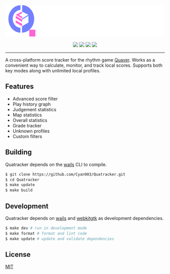 <p align="center">
    <img src="/assets/logo/logo-1.svg" height="100" />
</p>

<p align="center">
    <img src="https://img.shields.io/github/go-mod/go-version/cyan903/quatracker?style=for-the-badge" />
    <img src="https://goreportcard.com/badge/github.com/cyan903/quatracker?style=for-the-badge" />
    <img src="https://img.shields.io/github/package-json/v/cyan903/quatracker?filename=frontend%2Fpackage.json&style=for-the-badge" />
    <img src="https://img.shields.io/github/license/cyan903/quatracker?style=for-the-badge" />
</p>

<hr />

A cross-platform score tracker for the rhythm game [Quaver](https://quavergame.com/). Works as a convenient way to calculate, monitor, and track local scores. Supports both key modes along with unlimited local profiles.

## Features

- Advanced score filter
- Play history graph
- Judgement statistics
- Map statistics
- Overall statistics
- Grade tracker
- Unknown profiles
- Custom filters

## Building

Quatracker depends on the [wails](https://wails.io/docs/reference/cli/) CLI to compile.

```sh
$ git clone https://github.com/Cyan903/Quatracker.git
$ cd Quatracker
$ make update
$ make build
```

## Development

Quatracker depends on [wails](https://wails.io/) and [webkitgtk](https://webkitgtk.org/) as development dependencies.

```sh
$ make dev # run in development mode
$ make format # format and lint code
$ make update # update and validate dependencies
```

## License

[MIT](LICENSE)
